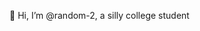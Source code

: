  👋 Hi, I’m @random-2, a silly college student

<!---
random-2/random-2 is a ✨ special ✨ repository because its `README.md` (this file) appears on your GitHub profile.
You can click the Preview link to take a look at your changes.
--->
